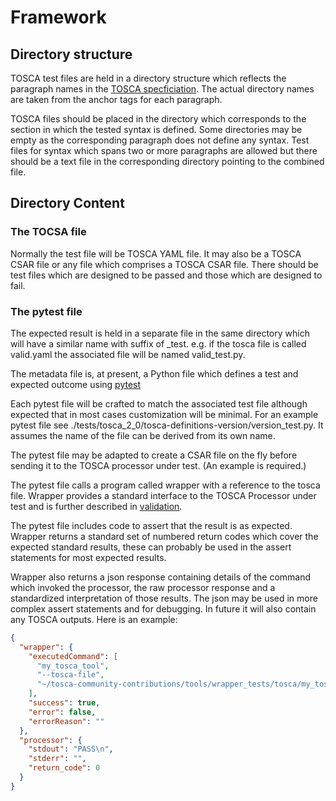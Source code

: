 # Framework

## Directory structure
TOSCA test files are held in a directory structure which reflects the paragraph names in the [TOSCA specficiation](https://github.com/oasis-tcs/tosca-specs). The actual directory names are taken from the anchor tags for each paragraph.

TOSCA files should be placed in the directory which corresponds to the section in which the tested syntax is defined. Some directories may be empty as the corresponding paragraph does not define any syntax. Test files for syntax which spans two or more paragraphs are allowed but there should be a text file in the corresponding directory pointing to the combined file.

## Directory Content

### The TOCSA file
Normally the test file will be TOSCA YAML file. It may also be a TOSCA CSAR file or any file which comprises a TOSCA CSAR file.
There should be test files which are designed to be passed and those which are designed to fail.

### The pytest file
The expected result is held in a separate file in the same directory which will have a similar name with suffix of _test. e.g. if the tosca file is called valid.yaml the associated file will be named valid_test.py.

The metadata file is, at present, a Python file which defines a test and expected outcome using [pytest](https://docs.pytest.org/en/stable/#)

Each pytest file will be crafted to match the associated test file although expected that in most cases customization will be minimal. For an example pytest file see ./tests/tosca_2_0/tosca-definitions-version/version_test.py. It assumes the name of the file can be derived from its own name.

The pytest file may be adapted to create a CSAR file on the fly before sending it to the TOSCA processor under test. (An example is required.)

The pytest file calls a program called wrapper with a reference to the tosca file. Wrapper provides a standard interface to the TOSCA Processor under test and is further described in [validation](validation.md).

The pytest file includes code to assert that the result is as expected. Wrapper returns a standard set of numbered return codes which cover the expected standard results, these can probably be used in the assert statements for most expected results.

Wrapper also returns a json response containing details of the command which invoked the processor, the raw processor response and a standardized interpretation of those results. The json may be used in more complex assert statements and for debugging. In future it will also contain any TOSCA outputs. Here is an example:

```json
{
  "wrapper": {
    "executedCommand": [
      "my_tosca_tool",
      "--tosca-file",
      "~/tosca-community-contributions/tools/wrapper_tests/tosca/my_tosca_tool/valid.yaml"
    ],
    "success": true,
    "error": false,
    "errorReason": ""
  },
  "processor": {
    "stdout": "PASS\n",
    "stderr": "",
    "return_code": 0
  }
}
